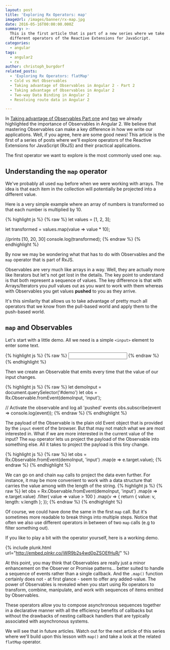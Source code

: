 ```yaml
---
layout: post
title: 'Exploring Rx Operators: map'
imageUrl: /images/banner/rx-map.jpg
date: 2016-05-16T00:00:00.000Z
summary: >-
  This is the first article that is part of a new series where we take a look at
  different operators of the Reactive Extensions for JavaScript.
categories:
  - angular
tags:
  - angular2
  - rx
author: christoph_burgdorf
related_posts:
  - 'Exploring Rx Operators: flatMap'
  - Cold vs Hot Observables
  - Taking advantage of Observables in Angular 2 - Part 2
  - Taking advantage of Observables in Angular 2
  - Two-way Data Binding in Angular 2
  - Resolving route data in Angular 2

---
```


In [Taking advantage of Observables Part one](/angular/2016/01/06/taking-advantage-of-observables-in-angular2.html) and [two](/angular/2016/01/07/taking-advantage-of-observables-in-angular2-pt2.html) we already highlighted the importance of Observables in Angular 2. We believe that mastering Observables can make a key difference in how we write our applications. Well, if you agree, here are some good news! This article is the first of a series of posts where we'll explore operators of the Reactive Extensions for JavaScript (RxJS) and their practical applications.

The first operator we want to explore is the most commonly used one: `map`.

## Understanding the `map` operator

We've probably all used `map` before when we were working with arrays. The idea is that each
item in the collection will potentially be projected into a different value.

Here is a very simple example where an array of numbers is transformed so that each number is multiplied by 10.

{% highlight js %}
{% raw %}
let values = [1, 2, 3];

let transformed = values.map(value => value * 10);

//prints [10, 20, 30]
console.log(transformed);
{% endraw %}
{% endhighlight %}

By now we may be wondering what that has to do with Observables and the `map` operator that is part of RxJS.

Observables are very much like arrays in a way. Well, they are actually more like Iterators but let's not get lost in the details. The key point to understand is that both represent a sequence of values. The key difference is that with Arrays/Iterators you *pull* values out as you want to work with them whereas with Observables you get values **pushed** to you as they arrive.

It's this similarity that allows us to take advantage of pretty much all operators that we know from the pull-based world and apply them to the push-based world.

## `map` and Observables

Let's start with a little demo. All we need is a simple `<input>` element to enter some text.

{% highlight js %}
{% raw %}
<input type="text" id="demo"/>
{% endraw %}
{% endhighlight %}

Then we create an Observable that emits every time that the value of our input changes.

{% highlight js %}
{% raw %}
let demoInput = document.querySelector('#demo')
let obs = Rx.Observable.fromEvent(demoInput, 'input');

// Activate the observable and log all 'pushed' events
obs.subscribe(event => console.log(event));
{% endraw %}
{% endhighlight %}

The payload of the Observable is the plain old Event object that is provided by the `input` event of the browser. But that may not match what we are most interested in. What if we are more interested in the current value of the input? The `map` operator lets us project the payload of the Observable into something else. All it takes to project the payload is this tiny change.

{% highlight js %}
{% raw %}
let obs = Rx.Observable.fromEvent(demoInput, 'input')
                       .map(e => e.target.value);
{% endraw %}
{% endhighlight %}

We can go on and chain `map` calls to project the data even further. For instance, it may be more convenient to work with a data structure that carries the value among with the length of the string.
{% highlight js %}
{% raw %}
let obs = Rx.Observable.fromEvent(demoInput, 'input')
                       .map(e => e.target.value)
                       .filter( value => value > 100 )
                       .map(v => {
                         return {
                           value: v,
                           length: v.length
                         };
                       });
{% endraw %}
{% endhighlight %}

Of course, we could have done the same in the first `map` call. But it's sometimes more readable to break things into multiple steps. Notice that often we also use different operators in between of two `map` calls (e.g to filter something out).

If you like to play a bit with the operator yourself, here is a working demo.

{% include plunk.html url="http://embed.plnkr.co/iWR9b2s4wd0pZSOEfHuR/" %}

At this point, you may think that Observables are really just a minor enhancement on the Observer or Promise patterns... better suited to handle a sequence of events rather than a single callback. And the `.map()` function certainly does not - at first glance - seem to offer any added-value. The power of Observables is revealed when you start using Rx operators to transform, combine, manipulate, and work with sequences of items emitted by Observables.

These operators allow you to compose asynchronous sequences together in a declarative manner with all the efficiency benefits of callbacks but without the drawbacks of nesting callback handlers that are typically associated with asynchronous systems.

We will see that in future articles. Watch out for the next article of this series where we'll build upon this lesson with `map()` and take a look at the related `flatMap` operator.
